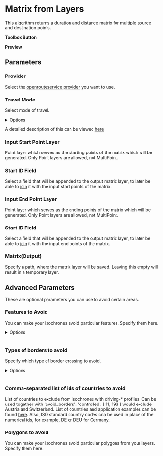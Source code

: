 # Matrix from Layers
This algorithm returns a duration and distance matrix for multiple source and destination points.

**Toolbox Button**
<public src="/img/matrix_from_layers_toolbox.png" alt="Toolbox">

**Preview**
<public src="/img/matrix_from_layers_preview.png" alt="Preview">

## Parameters

### Provider
Select the [openrouteservice provider](../installation_and_setup.md) you want to use.

### Travel Mode
Select mode of travel.

<details>
<summary>Options</summary>
<br>
<ul>
 <li>driving-car</li>
 <li>driving-hgv</li>
 <li>cycling-regular</li>
 <li>cycling-road</li>
 <li>cycling-mountain</li>
 <li>cycling-electric</li>
 <li>foot-walking</li>
 <li>foot-hiking</li>
 <li>wheelchair</li>
</ul>
</details>

A detailed description of this can be viewed [here](https://giscience.github.io/openrouteservice/technical-details/travel-speeds/#travel-time-calculation)

### Input Start Point Layer
Point layer which serves as the starting points of the matrix which will be generated. Only Point layers are allowed, not MultiPoint.

### Start ID Field
Select a field that will be appended to the output matrix layer, to later be able to [join](https://docs.qgis.org/3.34/en/docs/user_manual/working_with_vector/joins_relations.html) it with the input start points of the matrix.

### Input End Point Layer
Point layer which serves as the ending points of the matrix which will be generated. Only Point layers are allowed, not MultiPoint.

### Start ID Field
Select a field that will be appended to the output matrix layer, to later be able to [join](https://docs.qgis.org/3.34/en/docs/user_manual/working_with_vector/joins_relations.html) it with the input end points of the matrix.

### Matrix(Output)
Specify a path, where the matrix layer will be saved. Leaving this empty will result in a temporary layer. 

## Advanced Parameters
These are optional parameters you can use to avoid certain areas.

### Features to Avoid
You can make your isochrones avoid particular features. Specify them here.

<details>
<summary>Options</summary>
<br>
<ul>
  <li>Highways</li>
  <li>Tollways</li>
  <li>Ferries</li>
  <li>Fords</li>
  <li>Steps</li>
</ul>
</details>
<br>

### Types of borders to avoid
Specify which type of border crossing to avoid.

<details>
<summary>Options</summary>
<br>
<ul>
  <li>all</li>
  <li>controlled</li>
</ul>
</details>
<br>

### Comma-separated list of ids of countries to avoid
List of countries to exclude from isochrones with driving-* profiles. Can be used together with 'avoid_borders': 'controlled'. [ 11, 193 ] would exclude Austria and Switzerland. List of countries and application examples can be found [here](https://giscience.github.io/openrouteservice/technical-details/country-list). Also, ISO standard country codes cna be used in place of the numerical ids, for example, DE or DEU for Germany.

### Polygons to avoid
You can make your isochrones avoid particular polygons from your layers. Specify them here.